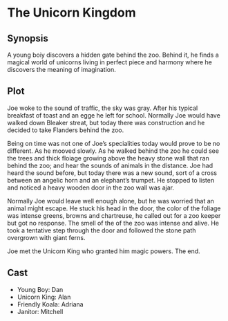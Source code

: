 # The Unicorn Kingdom

## Synopsis

A young boiy discovers a hidden gate behind the zoo.
Behind it, he finds a magical world of unicorns living in perfect piece and harmony where he discovers the meaning of imagination.

## Plot

Joe woke to the sound of traffic, the sky was gray.
After his typical breakfast of toast and an egge he left for school.
Normally Joe would have walked down Bleaker streat, but today there was construction and he decided to take Flanders behind the zoo.

Being on time was not one of Joe’s specialities today would prove to be no different.
As he mooved slowly.
As he walked behind the zoo he could see the trees and thick floiage growing above the heavy stone wall that ran behind the zoo; and hear the sounds of animals in the distance.
Joe had heard the sound before, but today there was a new sound, sort of a cross between an angelic horn and an elephant’s trumpet.
He stopped to listen and noticed a heavy wooden door in the zoo wall was ajar.

Normally Joe would leave well enough alone, but he was worried that an animal might escape.
He stuck his head in the door, the color of the foliage was intense greens, browns and chartreuse, he called out for a zoo keeper but got no response.
The smell of the of the zoo was intense and alive.
He took a tentative step through the door and followed the stone path overgrown with giant ferns.

Joe met the Unicorn King who granted him magic powers.
The end.

## Cast

* Young Boy: Dan
* Unicorn King: Alan
* Friendly Koala: Adriana
* Janitor: Mitchell
